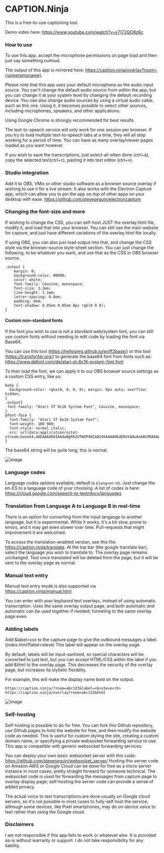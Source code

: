 # CAPTION.Ninja

This is a free-to-use captioning tool.

Demo video here: https://www.youtube.com/watch?v=v7172QO8z6c

### How to use

To use this app, accept the microphone permissions on page load and then just say something outloud.

The output of this app is mirrored here: https://caption.ninja/overlay?room={someromoname}.

Please note that this app uses your default microphone as the audio input source. You can't change the default audio source from within the app, but you can change it at your system level by changing the default recording device. You can also change audio sources by using a virtual audio cable, such as this one. Using it, it becomes possible to select other sources, including microphones, speakers, and other applications.

Using Google Chrome is strongly recommended for best results.

The text-to-speech service will only work for one session per browser. If you try to load multiple text-to-speech tabs at a time, they will all stop working for a period of time. You can have as many overlay/viewer pages loaded as you want however.

If you wish to save the transcriptions, just select-all when done (ctrl+a), copy the selected text(ctrl+c), pasting it into text editor (ctrl+v).

### Studio integration

Add it to OBS, VMix or other studio software as a browser source overlay if wishing to use it for a live stream. It also works with the Electron Capture app, which can allow you to pin the app on-top of other apps on your desktop with ease. https://github.com/steveseguin/electroncapture

### Changing the font-size and more
If wishing to change the CSS, you can self-host JUST the overlay.html file, modify it, and load that into your browser. You can still use the main website for capture, and just have different variations of the overlay.html file locally.  

If using OBS, you can also just load output into that, and change the CSS style via the browser-source style-sheet section.   You can just change the following, to be whatever you want, and use that as the CSS in OBS browser source.

```
.output {
    margin: 0;
    background-color: #0000;
    color: white;
    font-family: Cousine, monospace;
    font-size: 3.2em;
    line-height: 1.1em;
    letter-spacing: 0.0em;
    padding: 0em;
    text-shadow: 0.05em 0.05em 0px rgb(0 0 0);
}
```
#### Custom non-standard fonts

If the font you wish to use is not a standard web/system font, you can still use custom fonts without needing to edit code by loading the font via Base64.

You can use this tool (https://hellogreg.github.io/woff2base/) or this tool (https://transfonter.org/) to generate the base64 font from fonts such as: https://www.dafont.com/de/atari-st-8x16-system-font.font

To then load the font, we can apply it to our OBS browser source settings as a custom CSS entry, like so:

```
body { 
  background-color: rgba(0, 0, 0, 0); margin: 0px auto; overflow: hidden; 
}
.output{
 font-family: "Atari ST 8x16 System Font", Cousine, monospace;
}
@font-face { 
  font-family: "Atari ST 8x16 System Font";
  font-weight: 100 900;
  font-style: normal italic;
  src: url(data:application/octet-stream;base64,AAEAAAAOAIAAAwBgRkZUTWXP4NIAAIdkAAAAHEdERUYADwAeAACHRAAAAB5PUy8yY0WLpAAAAWgAAABgY21hcJmJPykAAAPUAAAD7mN2dCAANQP1AAAHxAAAAARnYXNw//8AAwAAhzwAAAAIZ2x5Zpiad3sAAAnMAAB1NGhlYWT70........AAAwBgRkZUTWIKM=);
}
````
The base64 string will be quite long; this is normal.

![image](https://user-images.githubusercontent.com/2575698/148278546-2b0e25b8-cb31-45fa-b043-937d108db76e.png)


### Language codes
Language codes options available; default is `&lang=en-US`.  Just change the en-ES to a language code of your choosing.  A list of codes is here: https://cloud.google.com/speech-to-text/docs/languages

### Translation from Language A to Language B in real-time

There is an option for converting from the input langauge to another language, but it is experimental. While it works, it's a bit slow, prone to errors, and it may get even slower over time. Pull-requests that might improvement it are welcomed.

To access the translation-enabled version, see this file: https://caption.ninja/translate. At the top bar (the google translate bar), select the language you wish to translate to. The overlay page remains unchanged.  Text once translated will be deleted from the page, but it will be sent to the overlay page as normal.

### Manual text entry
Manual text entry mode is also supported via https://caption.ninja/manual.html

You can enter with your keybaord text overlays, instead of using automatic transcription.  Uses the same overlay output page, and both automatic and automatic can be used together if needed; funneling to the same overlay page even.

### Adding labels

Add &label=xxx to the capture page to give the outbound messages a label. (index.html?label=steve) This label will appear on the overlay page.

By default, labels will be input-santized, so special characters will be converted to just text, but you can accept HTML/CSS within the label if you add &html to the overlay page.  This decreases the security of the overlay page, but increases its stylistic flexiblity.

For example, this will make the display name bold on the output.
```
https://caption.ninja/?room=abc123&label=<b>steve</b>
https://caption.ninja/overlay?room=abc123&html
```
![image](https://user-images.githubusercontent.com/2575698/168219952-827734a2-75bd-45bc-9d8d-f0d7a98fe96c.png)

### Self-hosting

Self-hosting is possible to do for free. You can fork this Github repository, use Github pages to host the website for free, and then modify the website code as needed. This is useful for custom styling the site, creating a custom domain name, or specifying a private websocket forwarding service to use.  This app is compatible with generic websocket forwarding services.

You can deploy your own basic websocket server with this code: https://github.com/steveseguin/websocket_server/  Hosting this server code on Amazon AWS or Google Cloud can be done for free as a micro server instance in most cases; pretty straight forward for someone technical. The websocket code is used for forwarding the messages from capture page to overlay display page; self-hosting the server code can provide a sense of added privacy.

The actual voice to text transcriptions are done usually on Google cloud servers, so it's not possible in most cases to fully-self host the service, although some devices, like Pixel smartphones, may do on-device voice to text rather than using the Google cloud.

### Disclaimers
I am not responsible if this app fails to work or whatever else. It is provided as-is without warranty or support. I do not take responsibility for any liability.
